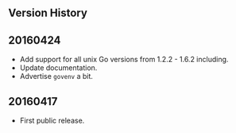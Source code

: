 ## Version History

## 20160424

* Add support for all unix Go versions from 1.2.2 - 1.6.2 including.
* Update documentation.
* Advertise `govenv` a bit.

## 20160417

* First public release.
